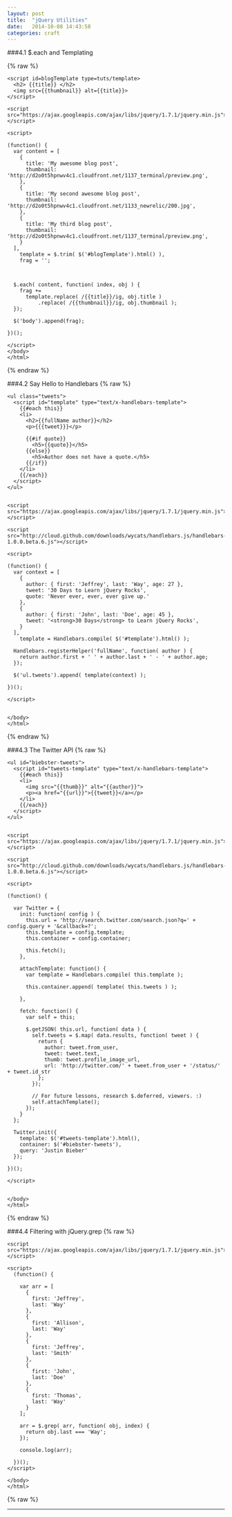 ```yaml
---
layout: post
title:  "jQuery Utilities"
date:   2014-10-08 14:43:58
categories: craft
---
```



###4.1 $.each and Templating

{% raw %}
    <!doctype html>
    <html>
    <head>
      <meta charset=utf-8>
      <title>Q&A</title>
    </head>
    <body>

    <script id=blogTemplate type=tuts/template>
      <h2> {{title}} </h2>
      <img src={{thumbnail}} alt={{title}}>
    </script>

    <script src="https://ajax.googleapis.com/ajax/libs/jquery/1.7.1/jquery.min.js"></script>

    <script>

    (function() {
      var content = [
        {
          title: 'My awesome blog post',
          thumbnail: 'http://d2o0t5hpnwv4c1.cloudfront.net/1137_terminal/preview.png',
        },
        {
          title: 'My second awesome blog post',
          thumbnail: 'http://d2o0t5hpnwv4c1.cloudfront.net/1133_newrelic/200.jpg',
        },
        {
          title: 'My third blog post',
          thumbnail: 'http://d2o0t5hpnwv4c1.cloudfront.net/1137_terminal/preview.png',
        }
      ],
        template = $.trim( $('#blogTemplate').html() ),
        frag = '';



      $.each( content, function( index, obj ) {
        frag +=
          template.replace( /{{title}}/ig, obj.title )
              .replace( /{{thumbnail}}/ig, obj.thumbnail );   
      });

      $('body').append(frag);

    })();

    </script>
    </body>
    </html>
{% endraw %}
   

###4.2 Say Hello to Handlebars
{% raw %}
    <html>
    <head>
      <meta charset=utf-8>
      <title>Mustache</title>
    <style>
    h2 span { color: gray; font-size: .8em; }
    </style>
    </head>
    <body>

    <ul class="tweets">
      <script id="template" type="text/x-handlebars-template">
        {{#each this}}
        <li>
          <h2>{{fullName author}}</h2>
          <p>{{{tweet}}}</p>

          {{#if quote}}
            <h5>{{quote}}</h5>
          {{else}}
            <h5>Author does not have a quote.</h5>
          {{/if}}
        </li>
        {{/each}}
      </script>
    </ul>


    <script src="https://ajax.googleapis.com/ajax/libs/jquery/1.7.1/jquery.min.js"></script>

    <script src="http://cloud.github.com/downloads/wycats/handlebars.js/handlebars-1.0.0.beta.6.js"></script>

    <script>

    (function() {
      var context = [
        {
          author: { first: 'Jeffrey', last: 'Way', age: 27 },
          tweet: '30 Days to Learn jQuery Rocks',
          quote: 'Never ever, ever, ever give up.'
        },
        {
          author: { first: 'John', last: 'Doe', age: 45 },
          tweet: '<strong>30 Days</strong> to Learn jQuery Rocks',
        }
      ],
        template = Handlebars.compile( $('#template').html() );

      Handlebars.registerHelper('fullName', function( author ) {
        return author.first + ' ' + author.last + ' - ' + author.age;
      });

      $('ul.tweets').append( template(context) );

    })();

    </script>


    </body>
    </html>
{% endraw %}


###4.3 The Twitter API
{% raw %}
    <html>
    <head>
      <meta charset=utf-8>
      <title>Twitter</title>
      <style>
      body { width: 600px; margin: auto; }
      ul { list-style: none; }
      li { padding-bottom: 1em; }
      img { float: left; padding-right: 1em; }
      a { text-decoration: none; color: #333; }
      </style>
    </head>
    <body>

    <ul id="biebster-tweets">
      <script id="tweets-template" type="text/x-handlebars-template">
        {{#each this}}
        <li>
          <img src="{{thumb}}" alt="{{author}}">
          <p><a href="{{url}}">{{tweet}}</a></p>
        </li>
        {{/each}}
      </script>   
    </ul>


    <script src="https://ajax.googleapis.com/ajax/libs/jquery/1.7.1/jquery.min.js"></script>

    <script src="http://cloud.github.com/downloads/wycats/handlebars.js/handlebars-1.0.0.beta.6.js"></script>

    <script>

    (function() {

      var Twitter = {
        init: function( config ) {
          this.url = 'http://search.twitter.com/search.json?q=' + config.query + '&callback=?';
          this.template = config.template;
          this.container = config.container;

          this.fetch();
        },

        attachTemplate: function() {
          var template = Handlebars.compile( this.template );

          this.container.append( template( this.tweets ) );

        },

        fetch: function() {
          var self = this;

          $.getJSON( this.url, function( data ) {
            self.tweets = $.map( data.results, function( tweet ) {
              return {
                author: tweet.from_user,
                tweet: tweet.text,
                thumb: tweet.profile_image_url,
                url: 'http://twitter.com/' + tweet.from_user + '/status/' + tweet.id_str
              };
            });

            // For future lessons, research $.deferred, viewers. :)
            self.attachTemplate(); 
          });
        }
      };

      Twitter.init({
        template: $('#tweets-template').html(),
        container: $('#biebster-tweets'),
        query: 'Justin Bieber'
      });

    })();

    </script>


    </body>
    </html>
{% endraw %}



###4.4 Filtering with jQuery.grep
{% raw %}
    <html>
    <head>
      <meta charset=utf-8>
      <title>$.grep</title>
    </head>
    <body>


    <script src="https://ajax.googleapis.com/ajax/libs/jquery/1.7.1/jquery.min.js"></script>

    <script>
      (function() {
        
        var arr = [
          {
            first: 'Jeffrey',
            last: 'Way'
          },
          {
            first: 'Allison',
            last: 'Way'
          },
          {
            first: 'Jeffrey',
            last: 'Smith'
          },
          {
            first: 'John',
            last: 'Doe'
          },
          {
            first: 'Thomas',
            last: 'Way'
          }
        ];

        arr = $.grep( arr, function( obj, index) {
          return obj.last === 'Way';
        });

        console.log(arr);

      })();
    </script>

    </body>
    </html>
{% raw %}


















---













